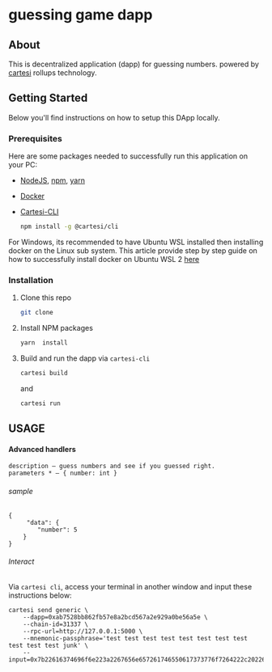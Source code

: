 # guessing game dapp
<a id="readme-top"></a>

<!-- PROJECT LOGO -->
## About
<p>
    This is decentralized application (dapp) for guessing numbers. powered by <a href="https://docs.cartesi.io/cartesi-rollups/1.3/">cartesi</a> rollups technology.
</p>


## Getting Started

Below you'll find instructions on how to setup this DApp locally.

### Prerequisites

Here are some packages needed to successfully run this application on your PC:

* [NodeJS](https://nodejs.org/en), [npm](https://docs.npmjs.com/cli/v10/configuring-npm/install), [yarn](https://classic.yarnpkg.com/lang/en/docs/install/#debian-stable) 

* [Docker](https://docs.docker.com/get-docker/) 

* [Cartesi-CLI](https://docs.cartesi.io/cartesi-rollups/1.3/development/migration/#install-cartesi-cli)
  ```sh
  npm install -g @cartesi/cli
  ```

For Windows, its recommended to have Ubuntu WSL installed then installing docker on the Linux sub system. This article provide step by step guide on how to successfully install docker on Ubuntu WSL 2 [here](https://dev.to/bartr/install-docker-on-windows-subsystem-for-linux-v2-ubuntu-5dl7)

### Installation

1. Clone this repo
   ```sh
   git clone 
   ```
2. Install NPM packages
   ```sh
   yarn  install
   ```
3. Build and run the dapp via `cartesi-cli`
   ```sh
   cartesi build 
   ```
   and
   ```sh
   cartesi run 
   ```

## USAGE
#### Advanced handlers
```
description — guess numbers and see if you guessed right.
parameters * — { number: int }
```

###### sample
```
{
     "data": {
        "number": 5
    }
}
```
###### Interact
Via `cartesi cli`, access your terminal in another window and input these instructions below:
```
cartesi send generic \
    --dapp=0xab7528bb862fb57e8a2bcd567a2e929a0be56a5e \
    --chain-id=31337 \
    --rpc-url=http://127.0.0.1:5000 \
    --mnemonic-passphrase='test test test test test test test test test test test junk' \
    --input=0x7b22616374696f6e223a2267656e657261746550617373776f7264222c202264617461223a7b226e756d4368617273223a2238222c20226e756d4e756d62657273223a2234227d7d
```
